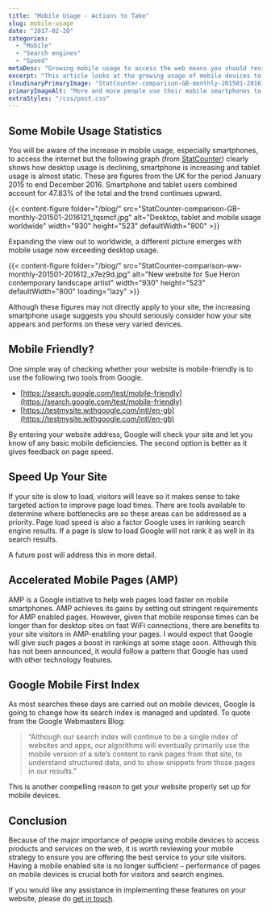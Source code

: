```yaml
---
title: "Mobile Usage - Actions to Take"
slug: mobile-usage
date: "2017-02-20"
categories:
  - "Mobile"
  - "Search engines"
  - "Speed"
metaDesc: "Growing mobile usage to access the web means you should review your mobile strategy to ensure you are offering the best service to your visitors."
excerpt: "This article looks at the growing usage of mobile devices to access the internet and proposes a series of actions to be taken by businesses to improve the effectiveness of their website for these devices. This includes ways of checking if your site is mobile friendly, thoughts about page load speed, AMP pages and search engine optimisation."
cloudinaryPrimaryImage: "StatCounter-comparison-GB-monthly-201501-2016121_tqsmcf"
primaryImageAlt: "More and more people use their mobile smartphones to access the internet"
extraStyles: "/css/post.css"
---
```


## Some Mobile Usage Statistics

You will be aware of the increase in mobile usage, especially smartphones, to access the internet but the following graph (from [StatCounter](https://gs.statcounter.com/#desktop+mobile+tablet-comparison-GB-monthly-201501-201612)) clearly shows how desktop usage is declining, smartphone is increasing and tablet usage is almost static. These are figures from the UK for the period January 2015 to end December 2016. Smartphone and tablet users combined account for 47.83% of the total and the trend continues upward.

{{< content-figure folder="/blog/"
src="StatCounter-comparison-GB-monthly-201501-2016121_tqsmcf.jpg"
alt="Desktop, tablet and mobile usage worldwide"
width="930" height="523" defaultWidth="800" >}}

Expanding the view out to worldwide, a different picture emerges with mobile usage now exceeding desktop usage.

{{< content-figure folder="/blog/"
src="StatCounter-comparison-ww-monthly-201501-201612_x7ez9d.jpg"
alt="New website for Sue Heron contemporary landscape artist"
width="930" height="523" defaultWidth="800"
loading="lazy" >}}

Although these figures may not directly apply to your site, the increasing smartphone usage suggests you should seriously consider how your site appears and performs on these very varied devices.

## Mobile Friendly?

One simple way of checking whether your website is mobile-friendly is to use the following two tools from Google.

- [https://search.google.com/test/mobile-friendly](https://search.google.com/test/mobile-friendly)
- [https://testmysite.withgoogle.com/intl/en-gb](https://testmysite.withgoogle.com/intl/en-gb)

By entering your website address, Google will check your site and let you know of any basic mobile deficiencies. The second option is better as it gives feedback on page speed.

## Speed Up Your Site

If your site is slow to load, visitors will leave so it makes sense to take targeted action to improve page load times. There are tools available to determine where bottlenecks are so these areas can be addressed as a priority. Page load speed is also a factor Google uses in ranking search engine results. If a page is slow to load Google will not rank it as well in its search results.

A future post will address this in more detail.

## Accelerated Mobile Pages (AMP)

AMP is a Google initiative to help web pages load faster on mobile smartphones. AMP achieves its gains by setting out stringent requirements for AMP enabled pages. However, given that mobile response times can be longer than for desktop sites on fast WiFi connections, there are benefits to your site visitors in AMP-enabling your pages. I would expect that Google will give such pages a boost in rankings at some stage soon. Although this has not been announced, it would follow a pattern that Google has used with other technology features.

## Google Mobile First Index

As most searches these days are carried out on mobile devices, Google is going to change how its search index is managed and updated. To quote from the Google Webmasters Blog:

> “Although our search index will continue to be a single index of websites and apps, our algorithms will eventually primarily use the mobile version of a site’s content to rank pages from that site, to understand structured data, and to show snippets from those pages in our results.”

This is another compelling reason to get your website properly set up for mobile devices.

## Conclusion

Because of the major importance of people using mobile devices to access products and services on the web, it is worth reviewing your mobile strategy to ensure you are offering the best service to your site visitors. Having a mobile enabled site is no longer sufficient – performance of pages on mobile devices is crucial both for visitors and search engines.

If you would like any assistance in implementing these features on your website, please do [get in touch](/contact/).
